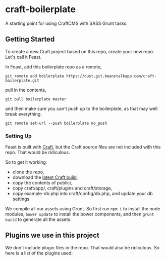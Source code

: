 # craft-boilerplate
A starting point for using CraftCMS with SASS Grunt tasks.

## Getting Started
To create a new Craft project based on this repo, create your new repo. Let's call it Feast.

In Feast, add this boilerplate repo as a remote,
```
git remote add boilerplate https://dust.git.beanstalkapp.com/craft-boilerplate.git
```
pull in the contents,
```
git pull boilerplate master
```
and then make sure you can't push up to the boilerplate, as that may well break everything.
```
git remote set-url --push boilerplate no_push
```

### Setting Up
Feast is built with [Craft](http://craftcms.com), but the Craft source files are not included with this repo. That would be ridiculous.

So to get it working:
* clone the repo,
* download the [latest Craft build](http://craftcms.com/latest.zip?accept_license=yes),
* copy the contents of public/,
* copy craft/app/, craft/plugins and craft/storage,
* copy example-db.php into craft/config/db.php, and update your db settings.

We compile all our assets using Grunt. So first run ```npm i``` to install the node modules, ```bower update``` to install the bower components, and then ```grunt build``` to generate all the assets.

## Plugins we use in this project
We don't include plugin files in the repo. That would also be ridiculous. So here is a list of the plugins used:

